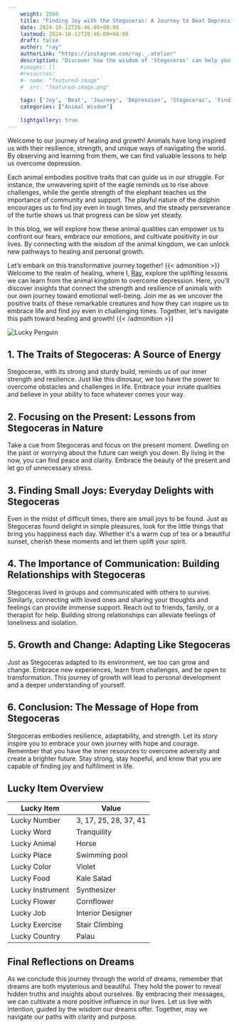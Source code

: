 ```yaml
---
    weight: 2560
    title: "Finding Joy with the Stegoceras: A Journey to Beat Depression"  # Assuming 'title' column exists
    date: 2024-10-12T20:46:00+08:00
    lastmod: 2024-10-12T20:46:00+08:00
    draft: false
    author: "ray"
    authorLink: "https://instagram.com/ray._.atelier"
    description: "Discover how the wisdom of 'Stegoceras' can help you overcome depression and find joy in your life journey."
    #images: []
    #resources:
    #- name: "featured-image"
    #  src: "featured-image.png"
    
    tags: ['Joy', 'Beat', 'Journey', 'Depression', 'Stegoceras', 'Finding']
    categories: ["Animal Wisdom"]
    
    lightgallery: true
---
```

    
Welcome to our journey of healing and growth! Animals have long inspired us with their resilience, strength, and unique ways of navigating the world. By observing and learning from them, we can find valuable lessons to help us overcome depression.

Each animal embodies positive traits that can guide us in our struggle. For instance, the unwavering spirit of the eagle reminds us to rise above challenges, while the gentle strength of the elephant teaches us the importance of community and support. The playful nature of the dolphin encourages us to find joy even in tough times, and the steady perseverance of the turtle shows us that progress can be slow yet steady.

In this blog, we will explore how these animal qualities can empower us to confront our fears, embrace our emotions, and cultivate positivity in our lives. By connecting with the wisdom of the animal kingdom, we can unlock new pathways to healing and personal growth.

Let’s embark on this transformative journey together!
{{< admonition >}}
Welcome to the realm of healing, where I, [Ray](https://instagram.com/ray._.atelier), explore the uplifting lessons we can learn from the animal kingdom to overcome depression. Here, you’ll discover insights that connect the strength and resilience of animals with our own journey toward emotional well-being. Join me as we uncover the positive traits of these remarkable creatures and how they can inspire us to embrace life and find joy even in challenging times. Together, let's navigate this path toward healing and growth!
{{< /admonition >}}

![Lucky Penguin](https://cdn.pixabay.com/photo/2024/09/07/02/34/penguins-9028827_1280.jpg "Lucky Penguin")

## 1. The Traits of Stegoceras: A Source of Energy
Stegoceras, with its strong and sturdy build, reminds us of our inner strength and resilience. Just like this dinosaur, we too have the power to overcome obstacles and challenges in life. Embrace your innate qualities and believe in your ability to face whatever comes your way.

## 2. Focusing on the Present: Lessons from Stegoceras in Nature
Take a cue from Stegoceras and focus on the present moment. Dwelling on the past or worrying about the future can weigh you down. By living in the now, you can find peace and clarity. Embrace the beauty of the present and let go of unnecessary stress.

## 3. Finding Small Joys: Everyday Delights with Stegoceras
Even in the midst of difficult times, there are small joys to be found. Just as Stegoceras found delight in simple pleasures, look for the little things that bring you happiness each day. Whether it's a warm cup of tea or a beautiful sunset, cherish these moments and let them uplift your spirit.

## 4. The Importance of Communication: Building Relationships with Stegoceras
Stegoceras lived in groups and communicated with others to survive. Similarly, connecting with loved ones and sharing your thoughts and feelings can provide immense support. Reach out to friends, family, or a therapist for help. Building strong relationships can alleviate feelings of loneliness and isolation.

## 5. Growth and Change: Adapting Like Stegoceras
Just as Stegoceras adapted to its environment, we too can grow and change. Embrace new experiences, learn from challenges, and be open to transformation. This journey of growth will lead to personal development and a deeper understanding of yourself.

## 6. Conclusion: The Message of Hope from Stegoceras
Stegoceras embodies resilience, adaptability, and strength. Let its story inspire you to embrace your own journey with hope and courage. Remember that you have the inner resources to overcome adversity and create a brighter future. Stay strong, stay hopeful, and know that you are capable of finding joy and fulfillment in life.


## Lucky Item Overview
| Lucky Item          | Value              |
|---------------|--------------------|
| Lucky Number        | 3, 17, 25, 28, 37, 41  |
| Lucky Word          | Tranquility |
| Lucky Animal        | Horse |
| Lucky Place         | Swimming pool     |
| Lucky Color         | Violet     |
| Lucky Food          | Kale Salad      |
| Lucky Instrument    | Synthesizer |
| Lucky Flower        | Cornflower    |
| Lucky Job           | Interior Designer       |
| Lucky Exercise      | Stair Climbing  |
| Lucky Country       | Palau    |


##  Final Reflections on Dreams

As we conclude this journey through the world of dreams, remember that dreams are both mysterious and beautiful. They hold the power to reveal hidden truths and insights about ourselves. By embracing their messages, we can cultivate a more positive influence in our lives. Let us live with intention, guided by the wisdom our dreams offer. Together, may we navigate our paths with clarity and purpose.
